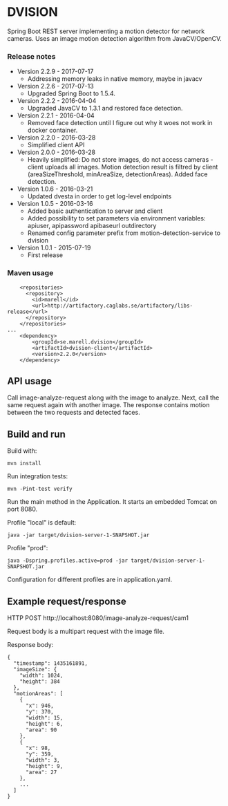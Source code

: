 # DVISION

Spring Boot REST server implementing a motion detector for network cameras. Uses an image motion detection algorithm
from JavaCV/OpenCV.

### Release notes
* Version 2.2.9 - 2017-07-17
   * Addressing memory leaks in native memory, maybe in javacv
* Version 2.2.6 - 2017-07-13
   * Upgraded Spring Boot to 1.5.4.
* Version 2.2.2 - 2016-04-04
   * Upgraded JavaCV to 1.3.1 and restored face detection.
* Version 2.2.1 - 2016-04-04
   * Removed face detection until I figure out why it woes not work in docker container.
* Version 2.2.0 - 2016-03-28
   * Simplified client API
* Version 2.0.0 - 2016-03-28
   * Heavily simplified: Do not store images, do not access cameras - client uploads all images. Motion detection result
    is filtred by client (areaSizeThreshold, minAreaSize, detectionAreas). Added face detection.
* Version 1.0.6 - 2016-03-21
   * Updated dvesta in order to get log-level endpoints
* Version 1.0.5 - 2016-03-16
   * Added basic authentication to server and client
   * Added possibility to set parameters via environment variables: apiuser, apipassword apibaseurl outdirectory
   * Renamed config parameter prefix from motion-detection-service to dvision
* Version 1.0.1 - 2015-07-19
   * First release

### Maven usage

```
    <repositories>
      <repository>
        <id>marell</id>
        <url>http://artifactory.caglabs.se/artifactory/libs-release</url>
      </repository>
    </repositories>
...
    <dependency>
        <groupId>se.marell.dvision</groupId>
        <artifactId>dvision-client</artifactId>
        <version>2.2.0</version>
    </dependency>
```


## API usage

Call image-analyze-request along with the image to analyze.
Next, call the same request again with another image. The response contains motion between the two requests and detected
faces.

## Build and run

Build with:
   
``` 
mvn install
``` 

Run integration tests:

``` 
mvn -Pint-test verify
``` 

Run the main method in the Application. It starts an embedded Tomcat on port 8080.

Profile "local" is default:
``` 
java -jar target/dvision-server-1-SNAPSHOT.jar
``` 

Profile "prod":
``` 
java -Dspring.profiles.active=prod -jar target/dvision-server-1-SNAPSHOT.jar
``` 

Configuration for different profiles are in application.yaml.

## Example request/response

HTTP POST http://localhost:8080/image-analyze-request/cam1

Request body is a multipart request with the image file.

Response body:

``` 
{
  "timestamp": 1435161891,
  "imageSize": {
    "width": 1024,
    "height": 384
  },
  "motionAreas": [
    {
      "x": 946,
      "y": 370,
      "width": 15,
      "height": 6,
      "area": 90
    },
    {
      "x": 98,
      "y": 359,
      "width": 3,
      "height": 9,
      "area": 27
    },
    ...
  ]
}
``` 

